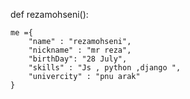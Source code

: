def rezamohseni():

    me ={  
        "name" : "rezamohseni", 
        "nickname" : "mr reza", 
        "birthDay": "28 July", 
        "skills" : "Js , python ,django ", 
        "univercity" : "pnu arak" 
    }
    
    
